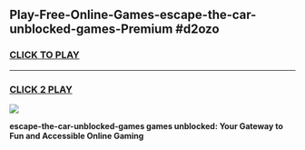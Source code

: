 
## Play-Free-Online-Games-escape-the-car-unblocked-games-Premium #d2ozo
<h3>
<a href="https://premium.freeplayer.one?title=escape-the-car-unblocked-games&ref=8M">CLICK TO PLAY</a></h3>
<hr>

<h3>
<a href="https://premium.freeplayer.one?title=escape-the-car-unblocked-games&ref=8M">CLICK 2 PLAY</a>
  
</h3>

<a href="https://premium.freeplayer.one?title=escape-the-car-unblocked-games&ref=8M"><img src="https://clearcache.store/games.png"></a>


**escape-the-car-unblocked-games games unblocked: Your Gateway to Fun and Accessible Online Gaming**
